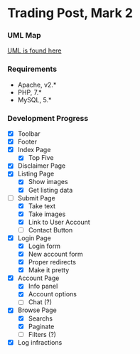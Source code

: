 # Trading Post, Mark 2
### UML Map
[UML is found here](https://www.draw.io/?lightbox=1&highlight=0000ff&edit=_blank&layers=1&nav=1&title=SiteStructure.xml#Uhttps%3A%2F%2Fraw.githubusercontent.com%2Fmaximombro%2FTrading-Post-Mark-2%2Fmaster%2FSiteStructure.xml)

### Requirements
* Apache, v2.*
* PHP, 7.*
* MySQL, 5.*

### Development Progress
- [x] Toolbar
- [x] Footer
- [x] Index Page
    - [x] Top Five
- [x] Disclaimer Page
- [x] Listing Page
    - [x] Show images
    - [x] Get listing data
- [ ] Submit Page
    - [x] Take text
    - [x] Take images
    - [x] Link to User Account
    - [ ] Contact Button
- [x] Login Page
    - [x] Login form
    - [x] New account form
    - [x] Proper redirects
    - [x] Make it pretty
- [x] Account Page
    - [x] Info panel
    - [x] Account options
    - [ ] Chat (?)
- [x] Browse Page
    - [x] Searchs
    - [x] Paginate
    - [ ] Filters (?)
- [x] Log infractions
